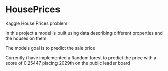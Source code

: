 # HousePrices
Kaggle House Prices problem

In this project a model is built using data describing different properties and the houses on them.

The models goal is to predict the sale price

Currently i have implemented a Random forest to predict the price with a score of 0.25447 placing 2029th on the public leader board
